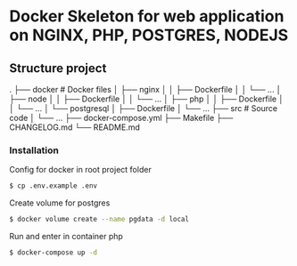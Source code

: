# Docker Skeleton for web application on NGINX, PHP, POSTGRES, NODEJS

## Structure project
.
├── docker  # Docker files
│   ├── nginx
│   │   ├── Dockerfile
│   │   └── ...
│   ├── node
│   │   ├── Dockerfile
│   │   └── ...
│   ├── php
│   │   ├── Dockerfile
│   │   └── ...
│   └── postgresql
│       ├── Dockerfile
│       └── ...
├── src  # Source code
│   └── ...
├── docker-compose.yml
├── Makefile
├── CHANGELOG.md
└── README.md

### Installation
Config for docker in root project folder
```sh
$ cp .env.example .env
```

Create volume for postgres
```sh
$ docker volume create --name pgdata -d local
```

Run and  enter in container php
```sh
$ docker-compose up -d
```


